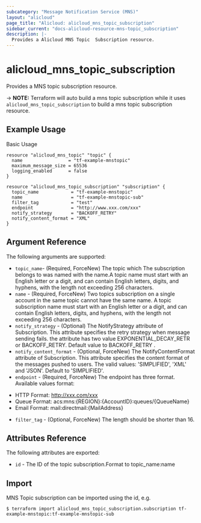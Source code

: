 ```yaml
---
subcategory: "Message Notification Service (MNS)"
layout: "alicloud"
page_title: "Alicloud: alicloud_mns_topic_subscription"
sidebar_current: "docs-alicloud-resource-mns-topic_subscription"
description: |-
  Provides a Alicloud MNS Topic  Subscription resource.
---
```


# alicloud\_mns\_topic\_subscription

Provides a MNS topic subscription resource.

-> **NOTE:** Terraform will auto build a mns topic subscription  while it uses `alicloud_mns_topic_subscription` to build a mns topic subscription resource.

## Example Usage

Basic Usage

```
resource "alicloud_mns_topic" "topic" {
  name                 = "tf-example-mnstopic"
  maximum_message_size = 65536
  logging_enabled      = false
}

resource "alicloud_mns_topic_subscription" "subscription" {
  topic_name            = "tf-example-mnstopic"
  name                  = "tf-example-mnstopic-sub"
  filter_tag            = "test"
  endpoint              = "http://www.xxx.com/xxx"
  notify_strategy       = "BACKOFF_RETRY"
  notify_content_format = "XML"
}
```

## Argument Reference

The following arguments are supported:

* `topic_name`- (Required, ForceNew) The topic which The subscription belongs to was named with the name.A topic name must start with an English letter or a digit, and can contain English letters, digits, and hyphens, with the length not exceeding 256 characters.
* `name` - (Required, ForceNew) Two topics subscription on a single account in the same topic cannot have the same name. A topic subscription name must start with an English letter or a digit, and can contain English letters, digits, and hyphens, with the length not exceeding 256 characters.
* `notify_strategy` - (Optional) The NotifyStrategy attribute of Subscription. This attribute specifies the retry strategy when message sending fails. the attribute has two value EXPONENTIAL_DECAY_RETR or BACKOFF_RETRY. Default value to BACKOFF_RETRY .
* `notify_content_format` - (Optional, ForceNew) The NotifyContentFormat attribute of Subscription. This attribute specifies the content format of the messages pushed to users. The valid values: 'SIMPLIFIED', 'XML' and 'JSON'. Default to 'SIMPLIFIED'.
* `endpoint` - (Required, ForceNew) The endpoint has three format. Available values format:
 - HTTP Format: http://xxx.com/xxx
 - Queue Format: acs:mns:{REGION}:{AccountID}:queues/{QueueName}
 - Email Format: mail:directmail:{MailAddress}

* `filter_tag` - (Optional, ForceNew) The length should be shorter than 16.

## Attributes Reference

The following attributes are exported:

* `id` - The ID of the topic subscription.Format to topic_name:name

## Import

MNS Topic subscription can be imported using the id, e.g.

```
$ terraform import alicloud_mns_topic_subscription.subscription tf-example-mnstopic:tf-example-mnstopic-sub
```
